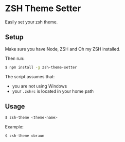 # ZSH Theme Setter

Easily set your zsh theme.

## Setup

Make sure you have Node, ZSH and Oh my ZSH installed.

Then run:
```sh
$ npm install -g zsh-theme-setter
```

The script assumes that:
- you are not using Windows
- your `.zshrc` is located in your home path

## Usage

```sh
$ zsh-theme <theme-name>
```

Example:
```sh
$ zsh-theme obraun
```